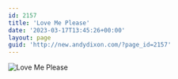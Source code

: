 ```yaml
---
id: 2157
title: 'Love Me Please'
date: '2023-03-17T13:45:26+00:00'
layout: page
guid: 'http://new.andydixon.com/?page_id=2157'
---
```


![Love Me Please](https://i0.wp.com/assets.g8x2.ldn.idrivee2-23.com/posters/Love%20Me%20Please%2001.jpg?w=1200&ssl=1 "Love Me Please")